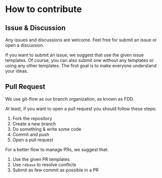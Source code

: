 # How to contribute

## Issue & Discussion

Any issues and discussions are welcome. Feel free for submit an issue or open a discussion.

If you want to submit an issue, we suggest that use the given issue templates. Of course, you can also submit one without any templates or using any other templates. The first goal is to make everyone understand your ideas.

## Pull Request

We use git-flow as our branch organization, as known as FDD.

At least, if you want to open a pull request you should follow these steps:

1. Fork the repository
2. Create a new branch
3. Do something & write some code
4. Commit and push
5. Open a pull request

For a better flow to manage PRs, we suggest that:

1. Use the given PR templates
2. Use `rebase` to resolve conflicts
3. Submit as few commit as possible in a PR
